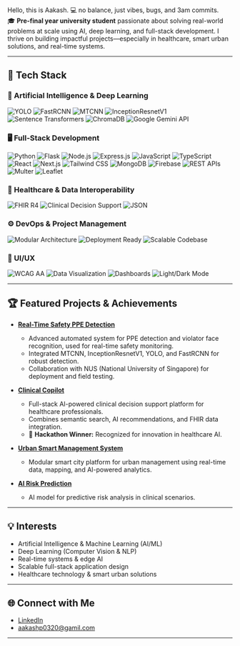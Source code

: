 Hello, this is Aakash.
💻 no balance, just vibes, bugs, and 3am commits.  
🎓 **Pre-final year university student** passionate about solving real-world problems at scale using AI, deep learning, and full-stack development. I thrive on building impactful projects—especially in healthcare, smart urban solutions, and real-time systems.

---

## 🚀 Tech Stack

### 🧠 Artificial Intelligence & Deep Learning
![YOLO](https://img.shields.io/badge/YOLO-v4/v5/v8-black?style=for-the-badge)
![FastRCNN](https://img.shields.io/badge/FastRCNN-gray?style=for-the-badge)
![MTCNN](https://img.shields.io/badge/MTCNN-blue?style=for-the-badge)
![InceptionResnetV1](https://img.shields.io/badge/InceptionResnetV1-orange?style=for-the-badge)
![Sentence Transformers](https://img.shields.io/badge/Sentence_Transformers-4B8BBE?style=for-the-badge)
![ChromaDB](https://img.shields.io/badge/ChromaDB-purple?style=for-the-badge)
![Google Gemini API](https://img.shields.io/badge/Google%20Gemini-4285F4?style=for-the-badge&logo=google&logoColor=white)

### 🖥️ Full-Stack Development
![Python](https://img.shields.io/badge/Python-3776AB?style=for-the-badge&logo=python&logoColor=white)
![Flask](https://img.shields.io/badge/Flask-000000?style=for-the-badge&logo=flask&logoColor=white)
![Node.js](https://img.shields.io/badge/Node.js-339933?style=for-the-badge&logo=node-dot-js&logoColor=white)
![Express.js](https://img.shields.io/badge/Express.js-404D59?style=for-the-badge&logo=express&logoColor=white)
![JavaScript](https://img.shields.io/badge/JavaScript-F7DF1E?style=for-the-badge&logo=javascript&logoColor=black)
![TypeScript](https://img.shields.io/badge/TypeScript-3178C6?style=for-the-badge&logo=typescript&logoColor=white)
![React](https://img.shields.io/badge/React-20232A?style=for-the-badge&logo=react&logoColor=61DAFB)
![Next.js](https://img.shields.io/badge/Next.js-000000?style=for-the-badge&logo=nextdotjs&logoColor=white)
![Tailwind CSS](https://img.shields.io/badge/Tailwind_CSS-06B6D4?style=for-the-badge&logo=tailwind-css&logoColor=white)
![MongoDB](https://img.shields.io/badge/MongoDB-47A248?style=for-the-badge&logo=mongodb&logoColor=white)
![Firebase](https://img.shields.io/badge/Firebase-FFCA28?style=for-the-badge&logo=firebase&logoColor=black)
![REST APIs](https://img.shields.io/badge/REST%20APIs-005571?style=for-the-badge)
![Multer](https://img.shields.io/badge/Multer-1d72b8?style=for-the-badge)
![Leaflet](https://img.shields.io/badge/Leaflet-199900?style=for-the-badge&logo=leaflet&logoColor=white)

### 🏥 Healthcare & Data Interoperability
![FHIR R4](https://img.shields.io/badge/FHIR_R4-red?style=for-the-badge)
![Clinical Decision Support](https://img.shields.io/badge/Clinical%20Decision%20Support-blueviolet?style=for-the-badge)
![JSON](https://img.shields.io/badge/JSON-000000?style=for-the-badge&logo=json&logoColor=white)

### ⚙️ DevOps & Project Management
![Modular Architecture](https://img.shields.io/badge/Modular%20Architecture-0d1117?style=for-the-badge)
![Deployment Ready](https://img.shields.io/badge/Deployment_Ready-008080?style=for-the-badge)
![Scalable Codebase](https://img.shields.io/badge/Scalable%20Codebase-0a9396?style=for-the-badge)

### 🎨 UI/UX
![WCAG AA](https://img.shields.io/badge/WCAG%20AA-005A9C?style=for-the-badge)
![Data Visualization](https://img.shields.io/badge/Data%20Visualization-ffb703?style=for-the-badge)
![Dashboards](https://img.shields.io/badge/Dashboards-333333?style=for-the-badge)
![Light/Dark Mode](https://img.shields.io/badge/Light/Dark%20Mode-22223b?style=for-the-badge)

---

## 🏆 Featured Projects & Achievements

- **[Real-Time Safety PPE Detection](https://github.com/Aakash-Prasanna-03/realtime-ppe-safety-detection-nus)**
  - Advanced automated system for PPE detection and violator face recognition, used for real-time safety monitoring.
  - Integrated MTCNN, InceptionResnetV1, YOLO, and FastRCNN for robust detection.
  - Collaboration with NUS (National University of Singapore) for deployment and field testing.

- **[Clinical Copilot](https://github.com/Aakash-Prasanna-03/Clinical-copilot)**
  - Full-stack AI-powered clinical decision support platform for healthcare professionals.
  - Combines semantic search, AI recommendations, and FHIR data integration.
  - 🥇 **Hackathon Winner:** Recognized for innovation in healthcare AI.

- **[Urban Smart Management System](https://github.com/Aakash-Prasanna-03/urban-smart-management-system)**
  - Modular smart city platform for urban management using real-time data, mapping, and AI-powered analytics.

- **[AI Risk Prediction](https://github.com/Aakash-Prasanna-03/Ai-risk-prediction)**
  - AI model for predictive risk analysis in clinical scenarios.

---

## 💡 Interests

- Artificial Intelligence & Machine Learning (AI/ML)
- Deep Learning (Computer Vision & NLP)
- Real-time systems & edge AI
- Scalable full-stack application design
- Healthcare technology & smart urban solutions

---

## 🌐 Connect with Me

- [LinkedIn](https://www.linkedin.com/in/aakash-prasanna-758741297)
- aakashp0320@gamil.com

---

<!--
Fun fact: I love exploring the intersection of AI and society, and I'm always up for a hackathon or a tech challenge!
-->
